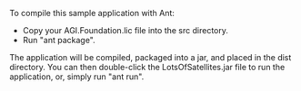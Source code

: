 To compile this sample application with Ant:
  * Copy your AGI.Foundation.lic file into the src directory.
  * Run "ant package".  

The application will be compiled, packaged into a jar, and placed in the dist 
directory.  You can then double-click the LotsOfSatellites.jar file to run the 
application, or, simply run "ant run".
